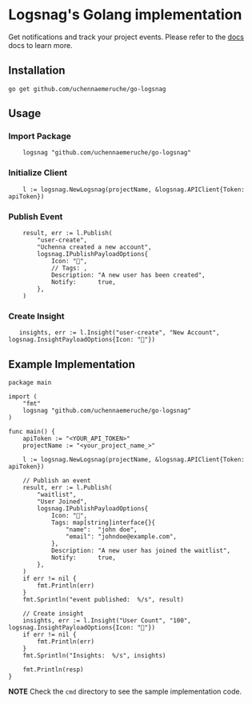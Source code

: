 # Logsnag's Golang implementation

Get notifications and track your project events. Please refer to the [docs](https://docs.logsnag.com/) docs to learn more.


## Installation

```golang
go get github.com/uchennaemeruche/go-logsnag
```

## Usage

### Import Package
```golang
    logsnag "github.com/uchennaemeruche/go-logsnag"
```

### Initialize Client
```golang
    l := logsnag.NewLogsnag(projectName, &logsnag.APIClient{Token: apiToken})
```

### Publish Event
```golang
   	result, err := l.Publish(
		"user-create",
		"Uchenna created a new account",
		logsnag.IPublishPayloadOptions{
			Icon: "🎉",
			// Tags: ,
			Description: "A new user has been created",
			Notify:      true,
		},
	)
```

### Create Insight
```golang
   insights, err := l.Insight("user-create", "New Account", logsnag.InsightPayloadOptions{Icon: "👨"})
```


## Example Implementation

```golang
package main

import (
	"fmt"
	logsnag "github.com/uchennaemeruche/go-logsnag"
)

func main() {
	apiToken := "<YOUR_API_TOKEN>"
	projectName := "<your_project_name_>"

	l := logsnag.NewLogsnag(projectName, &logsnag.APIClient{Token: apiToken})

    // Publish an event
	result, err := l.Publish(
		"waitlist",
		"User Joined",
		logsnag.IPublishPayloadOptions{
			Icon: "🎉",
			Tags: map[string]interface{}{
				"name":  "john doe",
				"email": "johndoe@example.com",
			},
			Description: "A new user has joined the waitlist",
			Notify:      true,
		},
	)
    if err != nil {
		fmt.Println(err)
	}
	fmt.Sprintln("event published:  %/s", result)

    // Create insight
	insights, err := l.Insight("User Count", "100", logsnag.InsightPayloadOptions{Icon: "👨"})
	if err != nil {
		fmt.Println(err)
	}
	fmt.Sprintln("Insights:  %/s", insights)

	fmt.Println(resp)
}
```
**NOTE**
Check the `cmd` directory to see the sample implementation code.
